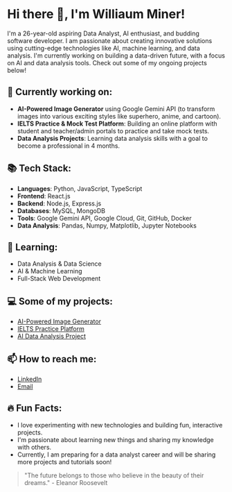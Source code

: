 # Hi there 👋, I'm Williaum Miner!

I'm a 26-year-old aspiring Data Analyst, AI enthusiast, and budding software developer. I am passionate about creating innovative solutions using cutting-edge technologies like AI, machine learning, and data analysis. I'm currently working on building a data-driven future, with a focus on AI and data analysis tools. Check out some of my ongoing projects below!

## 🚀 Currently working on:
- **AI-Powered Image Generator** using Google Gemini API (to transform images into various exciting styles like superhero, anime, and cartoon).
- **IELTS Practice & Mock Test Platform**: Building an online platform with student and teacher/admin portals to practice and take mock tests.
- **Data Analysis Projects**: Learning data analysis skills with a goal to become a professional in 4 months.

## 📚 Tech Stack:
- **Languages**: Python, JavaScript, TypeScript
- **Frontend**: React.js
- **Backend**: Node.js, Express.js
- **Databases**: MySQL, MongoDB
- **Tools**: Google Gemini API, Google Cloud, Git, GitHub, Docker
- **Data Analysis**: Pandas, Numpy, Matplotlib, Jupyter Notebooks

## 🌱 Learning:
- Data Analysis & Data Science
- AI & Machine Learning
- Full-Stack Web Development

## 💻 Some of my projects:
- [AI-Powered Image Generator](https://github.com/yourusername/ai-image-generator)
- [IELTS Practice Platform](https://github.com/yourusername/ielts-platform)
- [AI Data Analysis Project](https://github.com/yourusername/data-analysis)

## 📫 How to reach me:
- [LinkedIn](https://www.linkedin.com/in/yourlinkedin)
- [Email](mailto:your.email@example.com)

## 🔥 Fun Facts:
- I love experimenting with new technologies and building fun, interactive projects.
- I'm passionate about learning new things and sharing my knowledge with others.
- Currently, I am preparing for a data analyst career and will be sharing more projects and tutorials soon!

> "The future belongs to those who believe in the beauty of their dreams." - Eleanor Roosevelt

<!-- Feel free to add more sections or modify the details as you go -->

